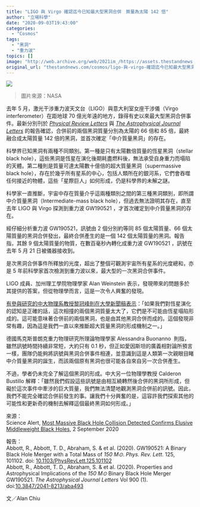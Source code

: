 ```yaml
---
title: "LIGO 與 Virgo 確認迄今已知最大型黑洞合併　質量為太陽 142 倍"
author: "立場科學"
date: "2020-09-03T19:43:00"
categories:
  - "Cosmos"
tags:
  - "黑洞"
  - "重力波"
topics: []
image: "http://web.archive.org/web/2021im_/https://assets.thestandnews.com/media/photos/dz00NzI0Jmg9MjY1Nw3D3D_src_17192-6-Czarna-dziura-podczas-konsumpcji---w_u1D3AM1.png"
original_url: "thestandnews.com/cosmos/ligo-與-virgo-確認迄今已知最大型黑洞合併-質量為太陽-142-倍"
---
```

![](http://web.archive.org/web/2021im_/https://assets.thestandnews.com/media/photos/dz00NzI0Jmg9MjY1Nw3D3D_src_17192-6-Czarna-dziura-podczas-konsumpcji---w_u1D3AM1.png)
> 圖片來源：NASA

去年 5 月，激光干涉重力波天文台（LIGO）與意大利室女座干涉儀（Virgo interferometer）在距地球 70 億光年遠的地方，錄得有史以來最大型黑洞合併事件。最新分別刊於 [_Physical Review Letters_](http://web.archive.org/web/20211229112437/https://journals.aps.org/prl/abstract/10.1103/PhysRevLett.125.101102) 與 [_The Astrophysical Journal Letters_](http://web.archive.org/web/20211229112437/https://iopscience.iop.org/article/10.3847/2041-8213/aba493) 的報告確認，合併前的兩個黑洞質量分別為太陽的 66 倍和 85 倍，最終融合成太陽質量 142 倍的黑洞，並首次確定「中介質量黑洞」的存在。

科學界已知黑洞有兩種不同類別。第一種是只有太陽數倍質量的恆星黑洞（stellar black hole），這些黑洞是恆星在演化後期耗盡燃料後，無法承受自身重力而塌陷的天體。第二種則是質量可達太陽數十億倍的超大質量黑洞（supermassive black hole），存在於幾乎所有星系的中心，包括人類所在的銀河系，它們會吞噬任何接近的物體，這些「星際巨人」如何形成，仍是科學界的未解之謎。

科學家一直推斷，宇宙中存在質量介乎這兩種類別之間的第三種黑洞類別，即所謂中介質量黑洞（Intermediate-mass black hole），但過去無法證明其存在，直至去年 LIGO 與 Virgo 探測到重力波 GW190521 ，才首次確定到中介質量黑洞的存在。

經仔細分析重力波 GW190521，訊號由 2 個分別約等同 85 個太陽質量、66 個太陽質量的黑洞合併發出，最終合併產生的是一個 142 個太陽質量的黑洞。報告指，其餘 9 個太陽質量的物質，在數百毫秒內轉化成重力波 GW190521 ，訊號在去年 5 月 21 日被儀器接收到。

是次黑洞合併事件所釋放的光度，超出了整個可觀測宇宙所有星系的光度總和，亦是 5 年前科學家首次檢測到重力波以來，最大型的一次黑洞合併事件。

LIGO 成員、加州理工學院物理學家 Alan Weinstein 表示，發現帶來的問題多於其提供的答案，但從物理學而言，這是一次令人興奮的發現。

[有參與研究的中大物理系教授黎冠峰則在大學新聞稿表示](http://web.archive.org/web/20211229112437/https://www.cpr.cuhk.edu.hk/tc/press_detail.php?id=3352)：「如果我們對恆星演化的認知是正確的話，這次相撞的兩個黑洞質量太大了，它們是不可能由恆星塌陷形成的。這可能意味著合併前的兩個黑洞，也是由其他黑洞合併而成的。這個發現非常有趣，因為這是我們一直以來推斷超大質量黑洞的形成機制之一。」

德國馬克斯普朗克重力物理研究所理論物理學家 Alessandra Buonanno  則指，雖然訊號時間持續非常短，大約只有 0.1 秒，但正如愛因斯坦的廣義相對論所預言一樣，團隊仍能夠將訊號與黑洞合併事件相連，並意識到這是人類第一次親眼目睹中介質量黑洞的誕生，而該兩個原有黑洞也很可能各自來自另一次合併產生。

不過，學者仍未完全了解這個黑洞的形成。中大另一位物理學教授 Calderon Bustillo 解釋：「雖然我們假設這些訊號是由相互繞轉然後合併的黑洞所形成，但礙於這次事件中牽涉的巨大質量，我們無法清楚地觀測黑洞合併前的訊號。因此，我們不能完全確認合併前發生的事。讓我們十分興奮的是，這容許我們探索其他的可能性和更新奇的機制去解釋這個最終黑洞如何形成。」

來源：  
Science Alert, [Most Massive Black Hole Collision Detected Confirms Elusive Middleweight Black Holes](http://web.archive.org/web/20211229112437/https://www.sciencealert.com/most-massive-black-hole-collision-yet-is-finally-proof-of-middleweight-black-holes), 2 September 2020

報告：  
Abbott, R., Abbott, T. D., Abraham, S. & et al. (2020). GW190521: A Binary Black Hole Merger with a Total Mass of _150 M⊙_. _Phys. Rev. Lett_. 125, 101102. doi: [10.1103/PhysRevLett.125.101102](http://web.archive.org/web/20211229112437/https://journals.aps.org/prl/abstract/10.1103/PhysRevLett.125.101102)  
Abbott, R., Abbott, T. D., Abraham, S. & et al. (2020). Properties and Astrophysical Implications of the _150 M⊙_ Binary Black Hole Merger GW190521. _The Astrophysical Journal Letters_ Vol 900 (1). doi:[10.3847/2041-8213/aba493](http://web.archive.org/web/20211229112437/https://iopscience.iop.org/article/10.3847/2041-8213/aba493)

文／Alan Chiu